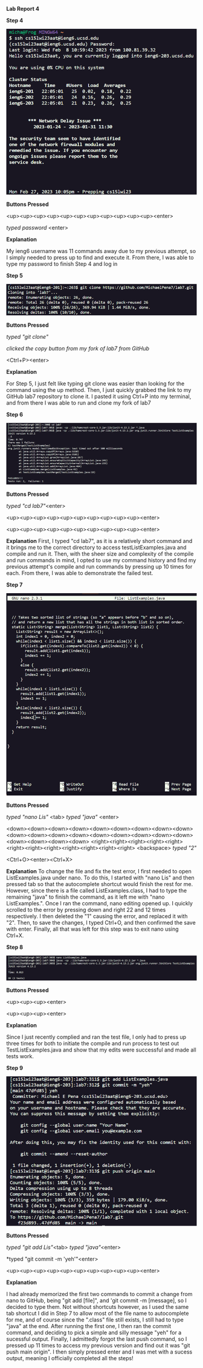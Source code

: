 **Lab Report 4**

**Step 4**

![Image](PICS_For_LAB4/step1.png)
 
 **Buttons Pressed**
 
 \<up>\<up>\<up>\<up>\<up>\<up>\<up>\<up>\<up>\<up>\<up>\<enter>
 
 *typed password* \<enter>
 
**Explanation**
 
My ieng6 username was 11 commands away due to my previous attempt, so I simply needed to press up to find and execute it. From there, I was able to type my password to finish Step 4 and log in
 
 
**Step 5**

![Image](PICS_For_LAB4/step2.png)
 
**Buttons Pressed**
 
*typed "git clone"*
 
*clicked the copy button from my fork of lab7 from GitHub*
 
\<Ctrl+P>\<enter>
 
**Explanation**
 
For Step 5, I just felt like typing git clone was easier than looking for the command using the up method. Then, I just quickly grabbed the link to my GitHub lab7 repository to clone it. I pasted it using Ctrl+P into my terminal, and from  there I was able to run and clone my fork of lab7
 
 **Step 6**
 
 ![Image](PICS_For_LAB4/step3.png)
 
 **Buttons Pressed**
 
 *typed "cd lab7"*\<enter>
 
 \<up>\<up>\<up>\<up>\<up>\<up>\<up>\<up>\<up>\<up>\<enter>
 
 \<up>\<up>\<up>\<up>\<up>\<up>\<up>\<up>\<up>\<up>\<enter>
 
**Explanation**
First, I typed "cd lab7", as it is a relatively short command and it brings me to the correct directory to access testListExamples.java and compile and run it. Then, with the sheer size and complexity of the compile and run commands in mind, I opted to use my command history and find my previous attempt's compile and run commands by pressing up 10 times for each. From there, I was able to demonstrate the failed test.

**Step 7**

![Image](PICS_For_LAB4/step4.png)

**Buttons Pressed**

 *typed "nano Lis"* \<tab>
 *typed "java"* \<enter>
 
 \<down>\<down>\<down>\<down>\<down>\<down>\<down>\<down>\<down>\<down>\<down>\<down>\<down>\<down>\<down>\<down>\<down>\<down>\<down>\<down>\<down>\<down>
 \<right>\<right>\<right>\<right>\<right>\<right>\<right>\<right>\<right>\<right>\<right>\<right>
 \<backspace>
 *typed "2"*
 
 \<Ctrl+O>\<enter>\<Ctrl+X>


**Explanation**
To change the file and fix the test error, I first needed to open ListExamples.java under nano. To do this, I started with "nano Lis" and then pressed tab so that the autocomplete shortcut would finish the rest for me. However, since there is a file called ListExamples.class, I had to type the remaining "java" to finish the command, as it left me with "nano ListExamples.". Once I ran the command, nano editing opened up. I quickly scrolled to the error by pressing down and right 22 and 12 times respectively. I then deleted the "1" causing the error, and replaced it with "2". Then, to save the changes, I typed Ctrl+O, and then confirmed the save with enter. Finally, all that was left for this step was to exit nano using Ctrl+X.

**Step 8**

![Image](PICS_For_LAB4/step5.png)

**Buttons Pressed**

\<up>\<up>\<up>\<enter>

\<up>\<up>\<up>\<enter>

**Explanation**

Since I just recently complied and ran the test file, I only had to press up three times for both to initiate the compile and run process to test out TestListExamples.java and show that my edits were successful and made all tests work.

**Step 9**

![Image](PICS_For_LAB4/step6.png)

**Buttons Pressed**

*typed "git add Lis"*\<tab>
*typed "java"*\<enter>

*typed "git commit -m 'yeh'"\<enter>

\<up>\<up>\<up>\<up>\<up>\<up>\<up>\<up>\<up>\<up>\<enter>
 
**Explanation**

I had already memorized the first two commands to commit a change from nano to GitHub, being "git add \[file]", and 'git commit -m \[message], so I decided to type them. Not without shortcuts however, as I used the same tab shortcut I did in Step 7 to allow most of the file name to autocomplete for me, and of course since the ".class" file still exists, I still had to type "java" at the end. After running the first one, I then ran the commit command, and deciding to pick a simple and silly message "yeh" for a sucessful output. Finally, I admittedly forgot the last push command, so I pressed up 11 times to access my previous version and find out it was "git push main origin". I then simply pressed enter and I was met with a sucess output, meaning I officially completed all the steps!
 
